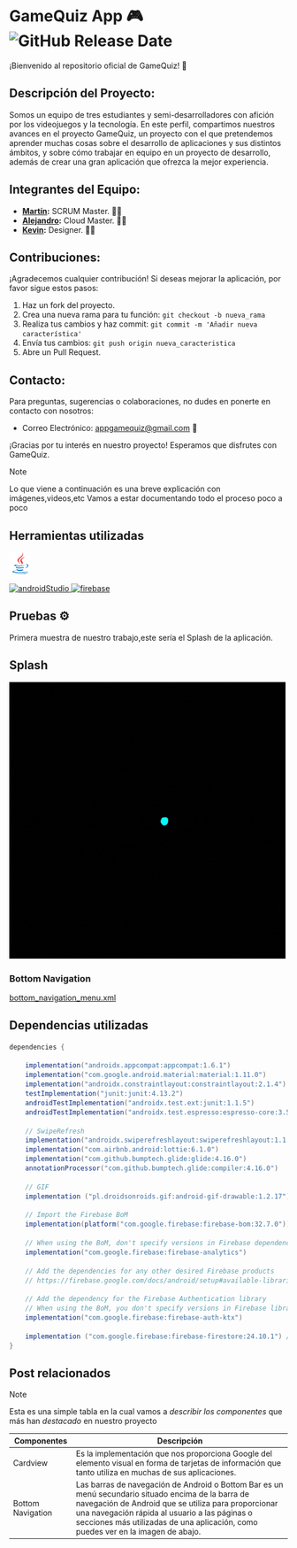 # GameQuiz App 🎮 ![GitHub Release Date](https://img.shields.io/github/release-date/dropbox/dropbox-sdk-java)
<!--![CodeQL](https://github.com/nasa/openmct/workflows/CodeQL/badge.svg)-->
¡Bienvenido al repositorio oficial de GameQuiz! 🚀

## Descripción del Proyecto:

Somos un equipo de tres estudiantes y semi-desarrolladores con afición por los videojuegos y la tecnología. En este perfil, compartimos nuestros avances en el proyecto GameQuiz, un proyecto con el que pretendemos aprender muchas cosas sobre el desarrollo de aplicaciones y sus distintos ámbitos, y sobre cómo trabajar en equipo en un proyecto de desarrollo, además de crear una gran aplicación que ofrezca la mejor experiencia.


## Integrantes del Equipo:

- **[Martín](https://github.com/martinguijarro):** SCRUM Master. 👨‍💻
- **[Alejandro](https://github.com/alexrgez14):** Cloud Master. 👨‍💻
- **[Kevin](https://github.com/Kevbast):** Designer. 👩‍💻

## Contribuciones:

¡Agradecemos cualquier contribución! Si deseas mejorar la aplicación, por favor sigue estos pasos:

1. Haz un fork del proyecto.
2. Crea una nueva rama para tu función: `git checkout -b nueva_rama`
3. Realiza tus cambios y haz commit: `git commit -m 'Añadir nueva característica'`
4. Envía tus cambios: `git push origin nueva_caracteristica`
5. Abre un Pull Request.

## Contacto:

Para preguntas, sugerencias o colaboraciones, no dudes en ponerte en contacto con nosotros:

- Correo Electrónico: appgamequiz@gmail.com 📧

¡Gracias por tu interés en nuestro proyecto! Esperamos que disfrutes con GameQuiz.

> [!NOTE]
> Lo que viene a continuación es una breve explicación con imágenes,videos,etc
> Vamos a estar documentando todo el proceso poco a poco

## Herramientas utilizadas

<a href="https://www.java.com" target="_blank"> <img src="https://raw.githubusercontent.com/devicons/devicon/master/icons/java/java-original.svg" alt="java" width="40" height="40"/> </a> 

<a href="https://developer.android.com/studio" target="_blank"> <img src="https://developer.android.com/images/logos/android.svg" alt="androidStudio" width="40" height="40"/> </a> <a href="https://firebase.google.com/?hl=pt" target="_blank"> <img src="https://www.gstatic.com/mobilesdk/160503_mobilesdk/logo/2x/firebase_96dp.png" alt="firebase" width="40" height="40"/> </a>


## Pruebas ⚙️

Primera muestra de nuestro trabajo,este sería el Splash de la aplicación.

## Splash

![splash activity](img/animacion_splash.gif)

### Bottom Navigation

[bottom_navigation_menu.xml](app%2Fsrc%2Fmain%2Fres%2Fmenu%2Fbottom_navigation_menu.xml)


## Dependencias utilizadas
```gradle
dependencies {

    implementation("androidx.appcompat:appcompat:1.6.1")
    implementation("com.google.android.material:material:1.11.0")
    implementation("androidx.constraintlayout:constraintlayout:2.1.4")
    testImplementation("junit:junit:4.13.2")
    androidTestImplementation("androidx.test.ext:junit:1.1.5")
    androidTestImplementation("androidx.test.espresso:espresso-core:3.5.1")

    // SwipeRefresh
    implementation("androidx.swiperefreshlayout:swiperefreshlayout:1.1.0")
    implementation("com.airbnb.android:lottie:6.1.0")
    implementation("com.github.bumptech.glide:glide:4.16.0")
    annotationProcessor("com.github.bumptech.glide:compiler:4.16.0")

    // GIF
    implementation ("pl.droidsonroids.gif:android-gif-drawable:1.2.17")

    // Import the Firebase BoM
    implementation(platform("com.google.firebase:firebase-bom:32.7.0"))

    // When using the BoM, don't specify versions in Firebase dependencies
    implementation("com.google.firebase:firebase-analytics")

    // Add the dependencies for any other desired Firebase products
    // https://firebase.google.com/docs/android/setup#available-libraries

    // Add the dependency for the Firebase Authentication library
    // When using the BoM, you don't specify versions in Firebase library dependencies
    implementation("com.google.firebase:firebase-auth-ktx")

    implementation ("com.google.firebase:firebase-firestore:24.10.1") // La versión puede variar
}
```

## Post relacionados 

> [!NOTE]
> Esta es una simple tabla en la cual vamos a _describir los componentes_ que más han *destacado* en nuestro proyecto


| Componentes       | Descripción                                                                                                                                                                                                                                                                                     |
|-------------------|-------------------------------------------------------------------------------------------------------------------------------------------------------------------------------------------------------------------------------------------------------------------------------------------------|
| Cardview          | Es la implementación que nos proporciona Google del elemento visual en forma de tarjetas de información que tanto utiliza en muchas de sus aplicaciones.                                                                                                                                        |
| Bottom Navigation | Las barras de navegación de Android o Bottom Bar es un menú secundario situado encima de la barra de navegación de Android que se utiliza para proporcionar una navegación rápida al usuario a las páginas o secciones más utilizadas de una aplicación, como puedes ver en la imagen de abajo. |
